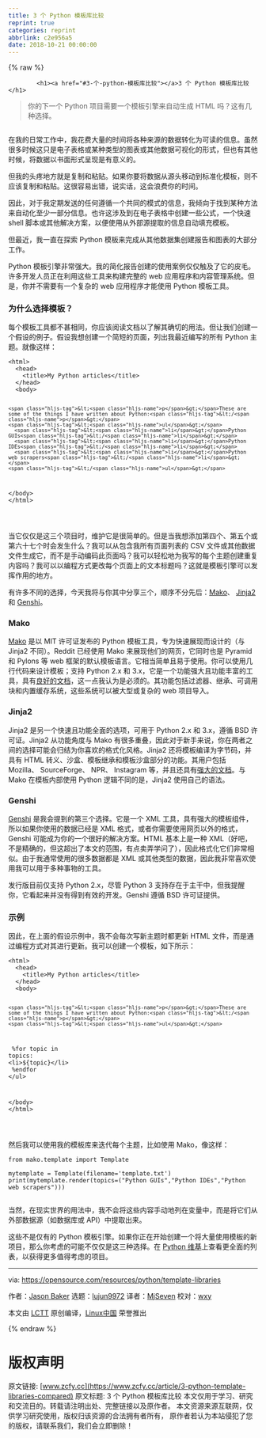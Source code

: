 ```yaml
---
title: 3 个 Python 模板库比较
reprint: true
categories: reprint
abbrlink: c2e956a5
date: 2018-10-21 00:00:00
---
```


{% raw %}

            <h1><a href="#3-个-python-模板库比较"></a>3 个 Python 模板库比较</h1>
<blockquote>
<p>你的下一个 Python 项目需要一个模板引擎来自动生成 HTML 吗？这有几种选择。</p>
</blockquote>
<p><a href="https://camo.githubusercontent.com/9216bb5360366eb06d00409adc5e1a2a306e6c56/68747470733a2f2f6f70656e736f757263652e636f6d2f73697465732f64656661756c742f66696c65732f7374796c65732f696d6167652d66756c6c2d73697a652f7075626c69632f6c6561642d696d616765732f6c6962726172792d6c69627261726965732d7365617263682e706e673f69746f6b3d7848387853555f47"><img src="https://p0.ssl.qhimg.com/t01cb9f8965e0ce5ccd.png" alt=""></a></p>
<p>在我的日常工作中，我花费大量的时间将各种来源的数据转化为可读的信息。虽然很多时候这只是电子表格或某种类型的图表或其他数据可视化的形式，但也有其他时候，将数据以书面形式呈现是有意义的。</p>
<p>但我的头疼地方就是复制和粘贴。如果你要将数据从源头移动到标准化模板，则不应该复制和粘贴。这很容易出错，说实话，这会浪费你的时间。</p>
<p>因此，对于我定期发送的任何遵循一个共同的模式的信息，我倾向于找到某种方法来自动化至少一部分信息。也许这涉及到在电子表格中创建一些公式，一个快速 shell 脚本或其他解决方案，以便使用从外部源提取的信息自动填充模板。</p>
<p>但最近，我一直在探索 Python 模板来完成从其他数据集创建报告和图表的大部分工作。</p>
<p>Python 模板引擎非常强大。我的简化报告创建的使用案例仅仅触及了它的皮毛。许多开发人员正在利用这些工具来构建完整的 web 应用程序和内容管理系统。但是，你并不需要有一个复杂的 web 应用程序才能使用 Python 模板工具。</p>
<h3><a href="#为什么选择模板"></a>为什么选择模板？</h3>
<p>每个模板工具都不甚相同，你应该阅读文档以了解其确切的用法。但让我们创建一个假设的例子。假设我想创建一个简短的页面，列出我最近编写的所有 Python 主题。就像这样：</p>
<pre><code class="hljs xml"><span class="hljs-tag">&lt;<span class="hljs-name">html</span>&gt;</span>
  <span class="hljs-tag">&lt;<span class="hljs-name">head</span>&gt;</span>
    <span class="hljs-tag">&lt;<span class="hljs-name">title</span>&gt;</span>My Python articles<span class="hljs-tag">&lt;/<span class="hljs-name">title</span>&gt;</span>
  <span class="hljs-tag">&lt;/<span class="hljs-name">head</span>&gt;</span>
  <span class="hljs-tag">&lt;<span class="hljs-name">body</span>&gt;</span>

    <span class="hljs-tag">&lt;<span class="hljs-name">p</span>&gt;</span>These are some of the things I have written about Python:<span class="hljs-tag">&lt;/<span class="hljs-name">p</span>&gt;</span>
    <span class="hljs-tag">&lt;<span class="hljs-name">ul</span>&gt;</span>
      <span class="hljs-tag">&lt;<span class="hljs-name">li</span>&gt;</span>Python GUIs<span class="hljs-tag">&lt;/<span class="hljs-name">li</span>&gt;</span>
      <span class="hljs-tag">&lt;<span class="hljs-name">li</span>&gt;</span>Python IDEs<span class="hljs-tag">&lt;/<span class="hljs-name">li</span>&gt;</span>
      <span class="hljs-tag">&lt;<span class="hljs-name">li</span>&gt;</span>Python web scrapers<span class="hljs-tag">&lt;/<span class="hljs-name">li</span>&gt;</span>
    <span class="hljs-tag">&lt;/<span class="hljs-name">ul</span>&gt;</span>

  <span class="hljs-tag">&lt;/<span class="hljs-name">body</span>&gt;</span>
<span class="hljs-tag">&lt;/<span class="hljs-name">html</span>&gt;</span>

</code></pre><p>当它仅仅是这三个项目时，维护它是很简单的。但是当我想添加第四个、第五个或第六十七个时会发生什么？我可以从包含我所有页面列表的 CSV 文件或其他数据文件生成它，而不是手动编码此页面吗？我可以轻松地为我写的每个主题创建重复内容吗？我可以以编程方式更改每个页面上的文本标题吗？这就是模板引擎可以发挥作用的地方。</p>
<p>有许多不同的选择，今天我将与你其中分享三个，顺序不分先后：<a href="http://www.makotemplates.org/">Mako</a>、 <a href="http://jinja.pocoo.org/">Jinja2</a> 和 <a href="https://genshi.edgewall.org/">Genshi</a>。</p>
<h3><a href="#mako"></a>Mako</h3>
<p><a href="http://www.makotemplates.org/">Mako</a> 是以 MIT 许可证发布的 Python 模板工具，专为快速展现而设计的（与 Jinja2 不同）。Reddit 已经使用 Mako 来展现他们的网页，它同时也是 Pyramid 和 Pylons 等 web 框架的默认模板语言。它相当简单且易于使用。你可以使用几行代码来设计模板；支持 Python 2.x 和 3.x，它是一个功能强大且功能丰富的工具，具有<a href="http://docs.makotemplates.org/en/latest/">良好的文档</a>，这一点我认为是必须的。其功能包括过滤器、继承、可调用块和内置缓存系统，这些系统可以被大型或复杂的 web 项目导入。</p>
<h3><a href="#jinja2"></a>Jinja2</h3>
<p>Jinja2 是另一个快速且功能全面的选项，可用于 Python 2.x 和 3.x，遵循 BSD 许可证。Jinja2 从功能角度与 Mako 有很多重叠，因此对于新手来说，你在两者之间的选择可能会归结为你喜欢的格式化风格。Jinja2 还将模板编译为字节码，并具有 HTML 转义、沙盒、模板继承和模板沙盒部分的功能。其用户包括 Mozilla、 SourceForge、 NPR、 Instagram 等，并且还具有<a href="http://jinja.pocoo.org/docs/2.10/">强大的文档</a>。与 Mako 在模板内部使用 Python 逻辑不同的是，Jinja2 使用自己的语法。</p>
<h3><a href="#genshi"></a>Genshi</h3>
<p><a href="https://genshi.edgewall.org/">Genshi</a> 是我会提到的第三个选择。它是一个 XML 工具，具有强大的模板组件，所以如果你使用的数据已经是 XML 格式，或者你需要使用网页以外的格式，Genshi 可能成为你的一个很好的解决方案。HTML 基本上是一种 XML（好吧，不是精确的，但这超出了本文的范围，有点卖弄学问了），因此格式化它们非常相似。由于我通常使用的很多数据都是 XML 或其他类型的数据，因此我非常喜欢使用我可以用于多种事物的工具。</p>
<p>发行版目前仅支持 Python 2.x，尽管 Python 3 支持存在于主干中，但我提醒你，它看起来并没有得到有效的开发。Genshi 遵循 BSD 许可证提供。</p>
<h3><a href="#示例"></a>示例</h3>
<p>因此，在上面的假设示例中，我不会每次写新主题时都更新 HTML 文件，而是通过编程方式对其进行更新。我可以创建一个模板，如下所示：</p>
<pre><code class="hljs mojolicious"><span class="xml"><span class="hljs-tag">&lt;<span class="hljs-name">html</span>&gt;</span>
  <span class="hljs-tag">&lt;<span class="hljs-name">head</span>&gt;</span>
    <span class="hljs-tag">&lt;<span class="hljs-name">title</span>&gt;</span>My Python articles<span class="hljs-tag">&lt;/<span class="hljs-name">title</span>&gt;</span>
  <span class="hljs-tag">&lt;/<span class="hljs-name">head</span>&gt;</span>
  <span class="hljs-tag">&lt;<span class="hljs-name">body</span>&gt;</span>

    <span class="hljs-tag">&lt;<span class="hljs-name">p</span>&gt;</span>These are some of the things I have written about Python:<span class="hljs-tag">&lt;/<span class="hljs-name">p</span>&gt;</span>
    <span class="hljs-tag">&lt;<span class="hljs-name">ul</span>&gt;</span>
</span><span class="perl">      %for topic in topics:</span><span class="xml">
      <span class="hljs-tag">&lt;<span class="hljs-name">li</span>&gt;</span>${topic}<span class="hljs-tag">&lt;/<span class="hljs-name">li</span>&gt;</span>
</span><span class="perl">      %endfor</span><span class="xml">
    <span class="hljs-tag">&lt;/<span class="hljs-name">ul</span>&gt;</span>

  <span class="hljs-tag">&lt;/<span class="hljs-name">body</span>&gt;</span>
<span class="hljs-tag">&lt;/<span class="hljs-name">html</span>&gt;</span>

</span></code></pre><p>然后我可以使用我的模板库来迭代每个主题，比如使用 Mako，像这样：</p>
<pre><code class="hljs routeros"><span class="hljs-keyword">from</span> mako.template import Template

mytemplate = Template(<span class="hljs-attribute">filename</span>=<span class="hljs-string">'template.txt'</span>)
<span class="hljs-builtin-name">print</span>(mytemplate.render(topics=(<span class="hljs-string">"Python GUIs"</span>,<span class="hljs-string">"Python IDEs"</span>,<span class="hljs-string">"Python web scrapers"</span>)))

</code></pre><p>当然，在现实世界的用法中，我不会将这些内容手动地列在变量中，而是将它们从外部数据源（如数据库或 API）中提取出来。</p>
<p>这些不是仅有的 Python 模板引擎。如果你正在开始创建一个将大量使用模板的新项目，那么你考虑的可能不仅仅是这三种选择。在 <a href="https://wiki.python.org/moin/Templating">Python 维基</a>上查看更全面的列表，以获得更多值得考虑的项目。</p>
<hr>
<p>via: <a href="https://opensource.com/resources/python/template-libraries">https://opensource.com/resources/python/template-libraries</a></p>
<p>作者：<a href="https://opensource.com/users/jason-baker">Jason Baker</a> 选题：<a href="https://github.com/lujun9972">lujun9972</a> 译者：<a href="https://github.com/MjSeven">MjSeven</a> 校对：<a href="https://github.com/wxy">wxy</a></p>
<p>本文由 <a href="https://github.com/LCTT/TranslateProject">LCTT</a> 原创编译，<a href="https://linux.cn/">Linux中国</a> 荣誉推出</p>

          
{% endraw %}

# 版权声明
原文链接: [www.zcfy.cc](https://www.zcfy.cc/article/3-python-template-libraries-compared)
原文标题: 3 个 Python 模板库比较
本文仅用于学习、研究和交流目的。转载请注明出处、完整链接以及原作者。
本文资源来源互联网，仅供学习研究使用，版权归该资源的合法拥有者所有，
原作者若认为本站侵犯了您的版权，请联系我们，我们会立即删除！
